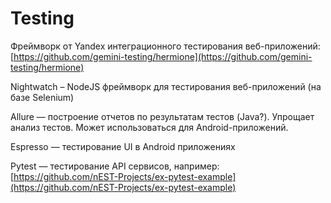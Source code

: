 # Testing

Фреймворк от Yandex интеграционного тестирования веб-приложений: [https://github.com/gemini-testing/hermione](https://github.com/gemini-testing/hermione)

Nightwatch – NodeJS фреймворк для тестирования веб-приложений (на базе Selenium)

Allure — построение отчетов по результатам тестов (Java?). Упрощает анализ тестов. Может использоваться для Android-приложений.

Espresso — тестирование UI в Android приложениях

Pytest — тестирование API сервисов, например: [https://github.com/nEST-Projects/ex-pytest-example](https://github.com/nEST-Projects/ex-pytest-example)
